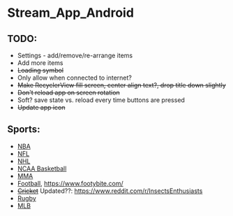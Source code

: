 # Stream_App_Android

## TODO:
* Settings - add/remove/re-arrange items
* Add more items
* ~~Loading symbol~~
* Only allow when connected to internet?
* ~~Make RecyclerView fill screen, center align text?, drop title down slightly~~
* ~~Don't reload app on screen rotation~~
* Soft? save state vs. reload every time buttons are pressed
* ~~Update app icon~~


## Sports:

* [NBA](https://www.reddit.com/r/nbastreams/)
* [NFL](https://www.reddit.com/r/nflstreams/)
* [NHL](https://www.reddit.com/r/NHLStreams/)
* [NCAA Basketball](https://www.reddit.com/r/ncaaBBallStreams/)
* [MMA](https://www.reddit.com/r/MMAStreams/)
* [Football](https://www.reddit.com/r/redsoccer/), https://www.footybite.com/
* ~~[Cricket](https://www.reddit.com/r/cricketstreams/)~~ Updated??: https://www.reddit.com/r/InsectsEnthusiasts
* [Rugby](https://www.reddit.com/r/rugbystreams/)
* [MLB](https://www.reddit.com/r/MLBStreams/)

